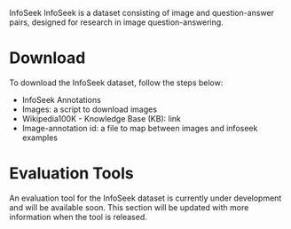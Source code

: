 InfoSeek
InfoSeek is a dataset consisting of image and question-answer pairs, designed for research in image question-answering.

# Download
To download the InfoSeek dataset, follow the steps below:

* InfoSeek Annotations
* Images: a script to download images
* Wikipedia100K - Knowledge Base (KB): link
* Image-annotation id: a file to map between images and infoseek examples


# Evaluation Tools
An evaluation tool for the InfoSeek dataset is currently under development and will be available soon. This section will be updated with more information when the tool is released.